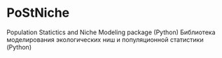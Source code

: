 # PoStNiche
Population Statictics and Niche Modeling package (Python)
Библиотека моделирования экологических ниш и популяционной статистики (Python)
